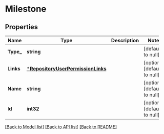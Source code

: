 # Milestone

## Properties
Name | Type | Description | Notes
------------ | ------------- | ------------- | -------------
**Type_** | **string** |  | [default to null]
**Links** | [***RepositoryUserPermissionLinks**](repository_user_permission_links.md) |  | [optional] [default to null]
**Name** | **string** |  | [optional] [default to null]
**Id** | **int32** |  | [optional] [default to null]

[[Back to Model list]](../README.md#documentation-for-models) [[Back to API list]](../README.md#documentation-for-api-endpoints) [[Back to README]](../README.md)

